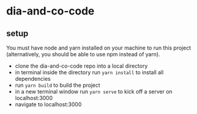 # dia-and-co-code

## setup

You must have node and yarn installed on your machine to run this project (alternatively, you should be able to use npm instead of yarn).

* clone the dia-and-co-code repo into a local directory
* in terminal inside the directory run `yarn install` to install all dependencies
* run `yarn build` to build the project
* in a new terminal window run `yarn serve` to kick off a server on localhost:3000
* navigate to localhost:3000
